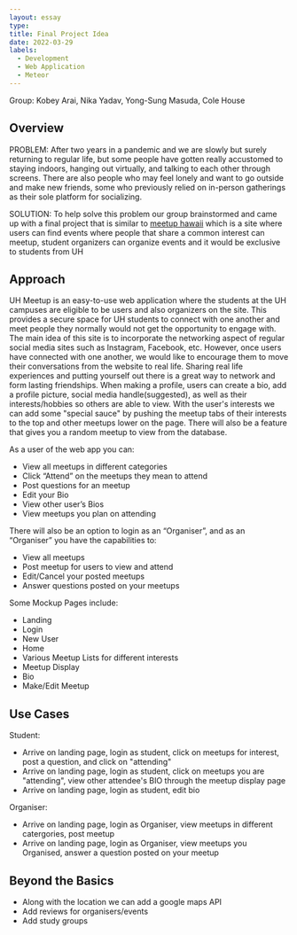 ```yaml
---
layout: essay
type: 
title: Final Project Idea
date: 2022-03-29
labels:
  - Development
  - Web Application
  - Meteor
---
```

Group: Kobey Arai, Nika Yadav, Yong-Sung Masuda, Cole House

<h2> Overview </h2>

  PROBLEM: After two years in a pandemic and we are slowly but surely returning to regular life, but some people have gotten really accustomed to staying indoors, hanging out virtually, and talking to each other through screens. There are also people who may feel lonely and want to go outside and make new friends, some who previously relied on in-person gatherings as their sole platform for socializing.
  
  SOLUTION: To help solve this problem our group brainstormed and came up with a final project that is similar to [meetup hawaii]("https://www.meetup.com/find/?source=EVENTS&categoryId=535&location=us--hawaii") which is a site where users can find events where people that share a common interest can meetup, student organizers can organize events and it would be exclusive to students from UH
  
<h2> Approach </h2>

  UH Meetup is an easy-to-use web application where the students at the UH campuses are eligible to be users and also organizers on the site. This provides a secure space for UH students to connect with one another and meet people they normally would not get the opportunity to engage with. The main idea of this site is to incorporate the networking aspect of regular social media sites such as Instagram, Facebook, etc. However, once users have connected with one another, we would like to encourage them to move their conversations from the website to real life. Sharing real life experiences and putting yourself out there is a great way to network and form lasting friendships. When making a profile, users can create a bio, add a profile picture, social media handle(suggested), as well as their interests/hobbies so others are able to view. With the user's interests we can add some "special sauce" by pushing the meetup tabs of their interests to the top and other meetups lower on the page. There will also be a feature that gives you a random meetup to view from the database. 
  
As a user of the web app you can:
- View all meetups in different categories
- Click “Attend” on the meetups they mean to attend
- Post questions for an meetup
- Edit your Bio
- View other user’s Bios
- View meetups you plan on attending

There will also be an option to login as an “Organiser”, and as an “Organiser” you have the capabilities to:
- View all meetups
- Post meetup for users to view and attend
- Edit/Cancel your posted meetups 
- Answer questions posted on your meetups

Some Mockup Pages include:
- Landing
- Login
- New User 
- Home 
- Various Meetup Lists for different interests
- Meetup Display 
- Bio 
- Make/Edit Meetup 


<h2> Use Cases </h2>

Student:
- Arrive on landing page, login as student, click on meetups for interest, post a question, and click on "attending"
- Arrive on landing page, login as student, click on meetups you are "attending", view other attendee's BIO through the meetup display page
- Arrive on landing page, login as student, edit bio


Organiser:
- Arrive on landing page, login as Organiser, view meetups in different catergories, post meetup
- Arrive on landing page, login as Organiser, view meetups you Organised, answer a question posted on your meetup

## Beyond the Basics

- Along with the location we can add a google maps API
- Add reviews for organisers/events
- Add study groups  

